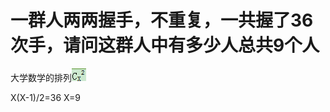 # 一群人两两握手，不重复，一共握了36次手，请问这群人中有多少人总共9个人

大学数学的排列[![img](image/37d3d539b6003af31de1d92e302ac65c1038b620.png)](https://iknow-pic.cdn.bcebos.com/37d3d539b6003af31de1d92e302ac65c1038b620)

 X(X-1)/2=36      X=9